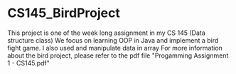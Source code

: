 # CS145_BirdProject

This project is one of the week long assignment in my CS 145 (Data structure class)
We focus on learning OOP in Java and implement a bird fight game.
I also used and manipulate data in array
For more information about the bird project, please refer to the pdf file "Progamming Assignment 1 - CS145.pdf"
